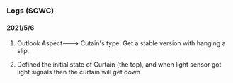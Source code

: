 ### Logs (SCWC)

#### 2021/5/6

1. Outlook Aspect---> Cutain's type: Get a stable version with hanging a slip.

   

2. Defined the initial state of Curtain (the top), and when light sensor got light signals then the curtain will get down

